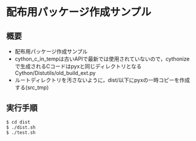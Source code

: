 # 配布用パッケージ作成サンプル

## 概要

* 配布用パッケージ作成サンプル  
* cython_c_in_tempは古いAPIで最新では使用されていないので，cythonizeで生成されるCコードはpyxと同じディレクトリとなる  
Cython/Distutils/old_build_ext.py  
* ルートディレクトリを汚さないように，dist/以下にpyxの一時コピーを作成する(src_tmp)  

## 実行手順

	$ cd dist
	$ ./dist.sh
	$ ./test.sh


